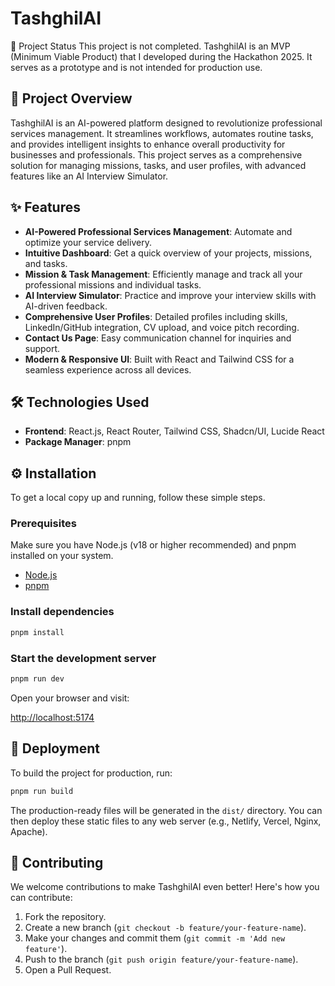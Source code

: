 # TashghilAI

🚧 Project Status
This project is not completed. TashghilAI is an MVP (Minimum Viable Product) that I developed during the Hackathon 2025. It serves as a prototype and is not intended for production use.


## 🚀 Project Overview

TashghilAI is an AI-powered platform designed to revolutionize professional services management. It streamlines workflows, automates routine tasks, and provides intelligent insights to enhance overall productivity for businesses and professionals. This project serves as a comprehensive solution for managing missions, tasks, and user profiles, with advanced features like an AI Interview Simulator.

## ✨ Features

-   **AI-Powered Professional Services Management**: Automate and optimize your service delivery.
-   **Intuitive Dashboard**: Get a quick overview of your projects, missions, and tasks.
-   **Mission & Task Management**: Efficiently manage and track all your professional missions and individual tasks.
-   **AI Interview Simulator**: Practice and improve your interview skills with AI-driven feedback.
-   **Comprehensive User Profiles**: Detailed profiles including skills, LinkedIn/GitHub integration, CV upload, and voice pitch recording.
-   **Contact Us Page**: Easy communication channel for inquiries and support.
-   **Modern & Responsive UI**: Built with React and Tailwind CSS for a seamless experience across all devices.

## 🛠️ Technologies Used

-   **Frontend**: React.js, React Router, Tailwind CSS, Shadcn/UI, Lucide React
-   **Package Manager**: pnpm

## ⚙️ Installation

To get a local copy up and running, follow these simple steps.

### Prerequisites

Make sure you have Node.js (v18 or higher recommended) and pnpm installed on your system.

-   [Node.js](https://nodejs.org/)
-   [pnpm](https://pnpm.io/installation)

### Install dependencies

```bash
pnpm install
```

### Start the development server

```bash
pnpm run dev
```

Open your browser and visit:

[http://localhost:5174](http://localhost:5174)

## 🚀 Deployment

To build the project for production, run:

```bash
pnpm run build
```

The production-ready files will be generated in the `dist/` directory. You can then deploy these static files to any web server (e.g., Netlify, Vercel, Nginx, Apache).

## 🤝 Contributing

We welcome contributions to make TashghilAI even better! Here's how you can contribute:

1.  Fork the repository.
2.  Create a new branch (`git checkout -b feature/your-feature-name`).
3.  Make your changes and commit them (`git commit -m 'Add new feature'`).
4.  Push to the branch (`git push origin feature/your-feature-name`).
5.  Open a Pull Request.


